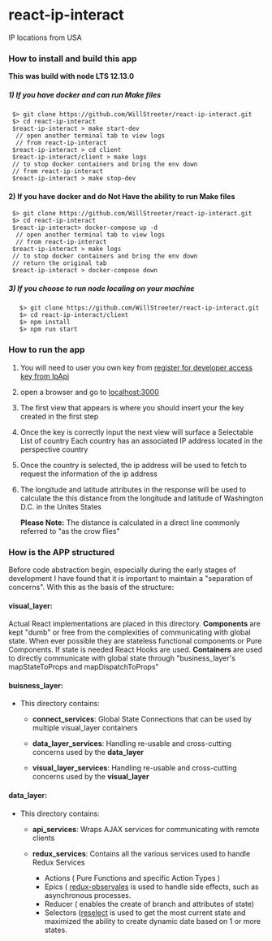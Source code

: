 # react-ip-interact
IP locations from USA

### How to install and build this app

**This was build with node LTS 12.13.0**

##### 1) If you have docker and can run Make files
  ```
   $> git clone https://github.com/WillStreeter/react-ip-interact.git
   $> cd react-ip-interact
   $react-ip-interact > make start-dev
    // open another terminal tab to view logs
    // from react-ip-interact
   $react-ip-interact > cd client
   $react-ip-interact/client > make logs
   // to stop docker containers and bring the env down 
   // from react-ip-interact
   $react-ip-interact > make stop-dev
```
#### 2) If you have docker and do Not Have the ability to run Make files
  ```
   $> git clone https://github.com/WillStreeter/react-ip-interact.git
   $> cd react-ip-interact
   $react-ip-interact> docker-compose up -d
    // open another terminal tab to view logs
    // from react-ip-interact
   $react-ip-interact > make logs
   // to stop docker containers and bring the env down 
   // return the original tab
   $react-ip-interact > docker-compose down
```

##### 3) If you choose to run node localing on your machine
```
   $> git clone https://github.com/WillStreeter/react-ip-interact.git
   $> cd react-ip-interact/client
   $> npm install
   $> npm run start
```

### How to run the app
1) You will need to user you own key from [register for developer access key from IpApi](https://ipapi.com/documentation)
2) open a browser and go to [localhost:3000](http://localhost:3000)
3) The first view that appears is where you should insert your the key created in the first step
4) Once the key is correctly input the next view will surface a Selectable List of country
   Each country has an associated IP address located in the perspective country
5) Once the country is selected, the ip address will be used to fetch to request the information of the ip address
6) The longitude and latitude attributes in the response will be used to calculate the 
   this distance from the longitude and latitude of Washington D.C. in the Unites States
   
   **Please Note:** The distance is calculated in a direct line commonly referred to 
   "as the crow flies"


### How is the APP structured
Before code abstraction begin, especially during the early stages of development I have
found that it is important to maintain a "separation of concerns". With this as the basis of the
structure:

#### visual_layer: 
 Actual React implementations are placed in this directory. **Components** are kept "dumb" or free from
 the complexities of communicating with global state. When ever possible they are stateless functional 
 components or Pure Components. If state is needed React Hooks are used. **Containers** are used 
 to directly communicate with global state through "business_layer's mapStateToProps and mapDispatchToProps" 

#### buisness_layer: 
  - This directory contains:
    - **connect_services**: Global State Connections that can be used by multiple visual_layer containers
   
    - **data_layer_services**: Handling re-usable and cross-cutting concerns used by the **data_layer**
    
    - **visual_layer_services**: Handling re-usable and cross-cutting concerns used by the **visual_layer**
    
#### data_layer:
   - This directory contains:
     - **api_services**: Wraps AJAX services for communicating with remote clients
    
     - **redux_services**: Contains all the various services used to handle Redux Services
    
       - Actions ( Pure Functions and specific Action Types )
       - Epics ( [redux-observales](https://redux-observable.js.org/) is used to handle side effects, such
           as asynchronous processes.
       - Reducer ( enables the create of branch and attributes of state)
       - Selectors ([reselect](https://github.com/reduxjs/reselect) is used to get the most current state and
          maximized the ability to create dynamic date based on 1 or more states.
